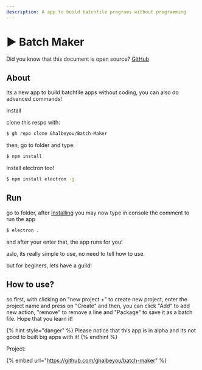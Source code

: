```yaml
---
description: A app to build batchfile programs without programming
---
```


# ▶ Batch Maker

Did you know that this document is open source? [GitHub](https://github.com/Ghalbeyou/ghalbeyou-docs)

## About

Its a new app to build batchfile apps without coding, you can also do advanced commands!

Install

clone this respo with:

```bash
$ gh repo clone Ghalbeyou/Batch-Maker
```

then, go to folder and type:

```bash
$ npm install
```

Install electron too!

```bash
$ npm install electron -g
```

## Run

go to folder, after [Installing](batch-maker.md#abouta) you may now type in console the comment to run the app

```bash
$ electron .
```

and after your enter that, the app runs for you!

aslo, its really simple to use, no need to tell how to use.

but for beginers, lets have a guild!

## How to use?

so first, with clicking on "new project +" to create new project, enter the project name and press on "Create" and then, you can click "Add" to add new action, "remove" to remove a line and "Package" to save it as a batch file. Hope that you learn it!

{% hint style="danger" %}
Please notice that this app is in alpha and its not good to built big apps with it!
{% endhint %}

Project:

{% embed url="https://github.com/ghalbeyou/batch-maker" %}
